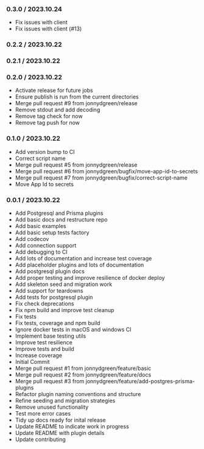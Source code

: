 ### 0.3.0 / 2023.10.24

- Fix issues with client
- Fix issues with client (#13)

### 0.2.2 / 2023.10.22

### 0.2.1 / 2023.10.22

### 0.2.0 / 2023.10.22

- Activate release for future jobs
- Ensure publish is run from the current directories
- Merge pull request #9 from jonnydgreen/release
- Remove stdout and add decoding
- Remove tag check for now
- Remove tag push for now

### 0.1.0 / 2023.10.22

- Add version bump to CI
- Correct script name
- Merge pull request #5 from jonnydgreen/release
- Merge pull request #6 from jonnydgreen/bugfix/move-app-id-to-secrets
- Merge pull request #7 from jonnydgreen/bugfix/correct-script-name
- Move App Id to secrets

### 0.0.1 / 2023.10.22

- Add Postgresql and Prisma plugins
- Add basic docs and restructure repo
- Add basic examples
- Add basic setup tests factory
- Add codecov
- Add connection support
- Add debugging to CI
- Add lots of documentation and increase test coverage
- Add placeholder plugins and lots of documentation
- Add postgresql plugin docs
- Add proper testing and improve resilience of docker deploy
- Add skeleton seed and migration work
- Add support for teardowns
- Add tests for postgresql plugin
- Fix check deprecations
- Fix npm build and improve test cleanup
- Fix tests
- Fix tests, coverage and npm build
- Ignore docker tests in macOS and windows CI
- Implement base testing utils
- Improve test resilience
- Improve tests and build
- Increase coverage
- Initial Commit
- Merge pull request #1 from jonnydgreen/feature/basic
- Merge pull request #2 from jonnydgreen/feature/docs
- Merge pull request #3 from jonnydgreen/feature/add-postgres-prisma-plugins
- Refactor plugin naming conventions and structure
- Refine seeding and migration strategies
- Remove unused functionality
- Test more error cases
- Tidy up docs ready for inital release
- Update README to indicate work in progress
- Update README with plugin details
- Update contributing
